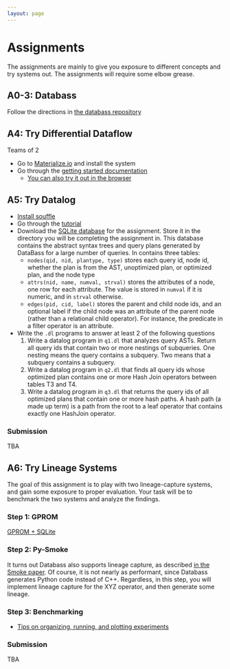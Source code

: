 ```yaml
---
layout: page
---
```


# Assignments

The assignments are mainly to give you exposure to different concepts and try  systems out.  The assignments will require some elbow grease.

## A0-3: Databass

Follow the directions in [the databass repository](https://github.com/w6113/databass-public/tree/master/docs)

## A4: Try Differential Dataflow

Teams of 2

* Go to [Materialize.io](http://materialize.io) and install the system 
* Go through the [getting started documentation](https://materialize.io/docs/get-started/)
  * [You can also try it out in the browser](https://materialize.io/docs/katacoda/?intro-wikipedia)

## A5: Try Datalog

* [Install souffle](https://souffle-lang.github.io/install)
* Go through the [tutorial](https://souffle-lang.github.io/tutorial)
* Download the [SQLite database](https://github.com/w6113/databass/blob/master/docs/a5.db?raw=true) for the assignment.  Store it in the directory you will be completing the assignment in.  This database contains the abstract syntax trees and query plans generated by DataBass for a large number of queries.  In contains three tables:
  * `nodes(qid, nid, plantype, type)` stores each query id, node id, whether the plan is from the AST, unoptimized plan, or optimized plan, and the node type
  * `attrs(nid, name, numval, strval)` stores the attributes of a node, one row for each attribute.  The value is stored in `numval` if it is numeric, and in `strval` otherwise.
  * `edges(pid, cid, label)` stores the parent and child node ids, and an optional label if the child node was an attribute of the parent node (rather than a relational child operator).  For instance, the predicate in a filter operator is an attribute.
* Write the `.dl` programs to answer at least 2 of the following questions
  1. Write a datalog program in `q1.dl` that analyzes query ASTs.  Return all query ids that contain two or more nestings of subqueries. One nesting means the query contains a subquery.  Two means that a subquery contains a subquery.
  1. Write a datalog program in `q2.dl` that finds all query ids whose optimized plan contains one or more Hash Join operators between tables T3 and T4.
  1. Write a datalog program in `q3.dl` that returns the query ids of all optimized plans that contain one or more hash paths.  A hash path (a made up term) is a path from the root to a leaf operator that contains exactly one HashJoin operator.


### Submission

TBA


## A6: Try Lineage Systems

The goal of this assignment is to play with two lineage-capture systems, and gain some exposure to proper evaluation.  Your task will be to benchmark the two systems and analyze the findings.


### Step 1: GPROM

[GPROM + SQLite](https://github.com/IITDBGroup/gprom)

### Step 2: Py-Smoke

It turns out Databass also supports lineage capture, as described [in the Smoke paper](./files/papers/smoke-vldb18.pdf).  Of course, it is not nearly as performant, since Databass generates Python code instead of C++.  Regardless, in this step, you will implement lineage capture for the XYZ operator, and then generate some lineage.


### Step 3: Benchmarking

* [Tips on organizing, running, and plotting experiments](https://github.com/researchsetup/researchsetup.github.io/wiki/code#running-experiments) 


### Submission

TBA
